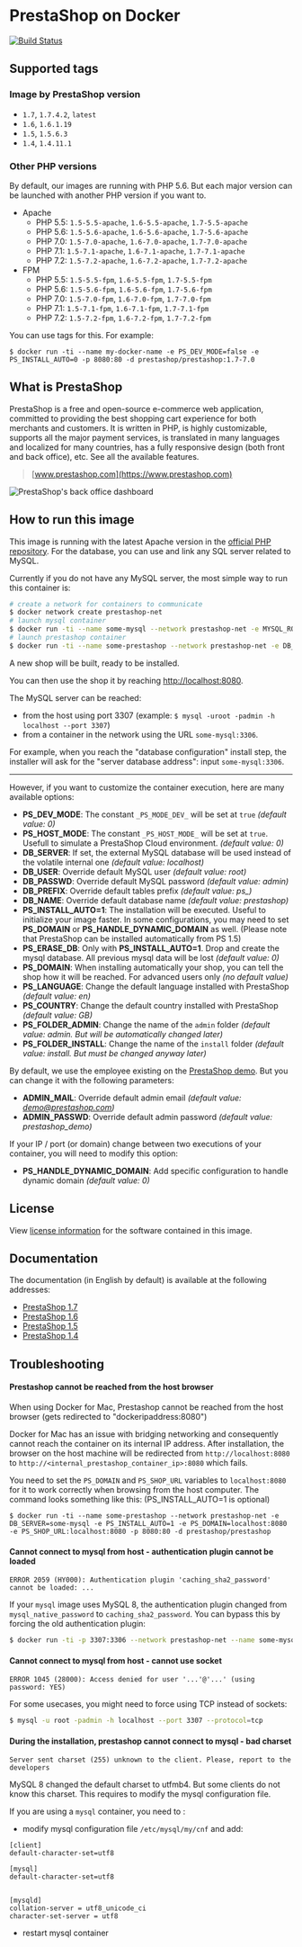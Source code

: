 # PrestaShop on Docker

[![Build Status](https://travis-ci.org/PrestaShop/docker.svg?branch=master)](https://travis-ci.org/PrestaShop/docker)

## Supported tags

### Image by PrestaShop version
* `1.7`, `1.7.4.2`, `latest`
* `1.6`, `1.6.1.19`
* `1.5`, `1.5.6.3`
* `1.4`, `1.4.11.1`

### Other PHP versions
By default, our images are running with PHP 5.6. But each major version can be launched with another PHP version if you want to.
* Apache
  * PHP 5.5: `1.5-5.5-apache`, `1.6-5.5-apache`, `1.7-5.5-apache`
  * PHP 5.6: `1.5-5.6-apache`, `1.6-5.6-apache`, `1.7-5.6-apache`
  * PHP 7.0: `1.5-7.0-apache`, `1.6-7.0-apache`, `1.7-7.0-apache`
  * PHP 7.1: `1.5-7.1-apache`, `1.6-7.1-apache`, `1.7-7.1-apache`
  * PHP 7.2: `1.5-7.2-apache`, `1.6-7.2-apache`, `1.7-7.2-apache`
* FPM
  * PHP 5.5: `1.5-5.5-fpm`, `1.6-5.5-fpm`, `1.7-5.5-fpm`
  * PHP 5.6: `1.5-5.6-fpm`, `1.6-5.6-fpm`, `1.7-5.6-fpm`
  * PHP 7.0: `1.5-7.0-fpm`, `1.6-7.0-fpm`, `1.7-7.0-fpm`
  * PHP 7.1: `1.5-7.1-fpm`, `1.6-7.1-fpm`, `1.7-7.1-fpm`
  * PHP 7.2: `1.5-7.2-fpm`, `1.6-7.2-fpm`, `1.7-7.2-fpm`

You can use tags for this. For example:
```
$ docker run -ti --name my-docker-name -e PS_DEV_MODE=false -e PS_INSTALL_AUTO=0 -p 8080:80 -d prestashop/prestashop:1.7-7.0
```

## What is PrestaShop

PrestaShop is a free and open-source e-commerce web application, committed to providing the best shopping cart experience for both merchants and customers. It is written in PHP, is highly customizable, supports all the major payment services, is translated in many languages and localized for many countries, has a fully responsive design (both front and back office), etc. See all the available features.

> [www.prestashop.com](https://www.prestashop.com)

![PrestaShop's back office dashboard](http://www.prestashop.com/images/banners/general/ps161-screenshot-github.png "PrestaShop's back office dashboard")

## How to run this image

This image is running with the latest Apache version in the [official PHP repository](https://registry.hub.docker.com/_/php/).
For the database, you can use and link any SQL server related to MySQL.

Currently if you do not have any MySQL server, the most simple way to run this container is:
```bash
# create a network for containers to communicate
$ docker network create prestashop-net
# launch mysql container
$ docker run -ti --name some-mysql --network prestashop-net -e MYSQL_ROOT_PASSWORD=admin -p 3307:3306 -d mysql
# launch prestashop container
$ docker run -ti --name some-prestashop --network prestashop-net -e DB_SERVER=some-mysql -p 8080:80 -d prestashop/prestashop
```

A new shop will be built, ready to be installed. 

You can then use the shop it by reaching [http://localhost:8080](http://localhost:8080).

The MySQL server can be reached:
- from the host using port 3307 (example: `$ mysql -uroot -padmin -h localhost --port 3307`)
- from a container in the network using the URL `some-mysql:3306`.

For example, when you reach the "database configuration" install step, the installer will ask for the "server database address": input `some-mysql:3306`.

<hr>

However, if you want to customize the container execution, here are many available options:

* **PS_DEV_MODE**: The constant `_PS_MODE_DEV_` will be set at `true` *(default value: 0)*
* **PS_HOST_MODE**: The constant `_PS_HOST_MODE_` will be set at `true`. Usefull to simulate a PrestaShop Cloud environment. *(default value: 0)*
* **DB_SERVER**: If set, the external MySQL database will be used instead of the volatile internal one *(default value: localhost)*
* **DB_USER**: Override default MySQL user *(default value: root)*
* **DB_PASSWD**: Override default MySQL password *(default value: admin)*
* **DB_PREFIX**: Override default tables prefix *(default value: ps_)*
* **DB_NAME**: Override default database name *(default value: prestashop)*
* **PS_INSTALL_AUTO=1**: The installation will be executed. Useful to initialize your image faster. In some configurations, you may need to set **PS_DOMAIN** or **PS_HANDLE_DYNAMIC_DOMAIN** as well. (Please note that PrestaShop can be installed automatically from PS 1.5)
* **PS_ERASE_DB**: Only with **PS_INSTALL_AUTO=1**. Drop and create the mysql database. All previous mysql data will be lost *(default value: 0)*
* **PS_DOMAIN**: When installing automatically your shop, you can tell the shop how it will be reached. For advanced users only *(no default value)*
* **PS_LANGUAGE**: Change the default language installed with PrestaShop *(default value: en)*
* **PS_COUNTRY**: Change the default country installed with PrestaShop *(default value: GB)*
* **PS_FOLDER_ADMIN**: Change the name of the `admin` folder *(default value: admin. But will be automatically changed later)*
* **PS_FOLDER_INSTALL**: Change the name of the `install` folder *(default value: install. But must be changed anyway later)*

By default, we use the employee existing on the [PrestaShop demo](http://demo.prestashop.com). But you can change it with the following parameters:

* **ADMIN_MAIL**: Override default admin email *(default value: demo@prestashop.com)*
* **ADMIN_PASSWD**: Override default admin password *(default value: prestashop_demo)*

If your IP / port (or domain) change between two executions of your container, you will need to modify this option:

* **PS_HANDLE_DYNAMIC_DOMAIN**: Add specific configuration to handle dynamic domain *(default value: 0)*

## License

View [license information](https://www.prestashop.com/en/osl-license) for the software contained in this image.

## Documentation

The documentation (in English by default) is available at the following addresses:

* [PrestaShop 1.7](http://doc.prestashop.com/display/PS17)
* [PrestaShop 1.6](http://doc.prestashop.com/display/PS16)
* [PrestaShop 1.5](http://doc.prestashop.com/display/PS15)
* [PrestaShop 1.4](http://doc.prestashop.com/display/PS14)

## Troubleshooting

#### Prestashop cannot be reached from the host browser

When using Docker for Mac, Prestashop cannot be reached from the host browser (gets redirected to "dockeripaddress:8080")

Docker for Mac has an issue with bridging networking and consequently cannot reach the container on its internal IP address. After installation, the browser on the host machine will be redirected from `http://localhost:8080` to `http://<internal_prestashop_container_ip>:8080` which fails.

You need to set the `PS_DOMAIN` and `PS_SHOP_URL` variables to `localhost:8080` for it to work correctly when browsing from the host computer. The command looks something like this:
(PS_INSTALL_AUTO=1 is optional)

```
$ docker run -ti --name some-prestashop --network prestashop-net -e DB_SERVER=some-mysql -e PS_INSTALL_AUTO=1 -e PS_DOMAIN=localhost:8080 -e PS_SHOP_URL:localhost:8080 -p 8080:80 -d prestashop/prestashop
```

#### Cannot connect to mysql from host - authentication plugin cannot be loaded

```
ERROR 2059 (HY000): Authentication plugin 'caching_sha2_password' cannot be loaded: ...
```

If your `mysql` image uses MySQL 8, the authentication plugin changed from `mysql_native_password` to `caching_sha2_password`. You can bypass this by forcing the old authentication plugin: 

```bash
$ docker run -ti -p 3307:3306 --network prestashop-net --name some-mysql -e MYSQL_ROOT_PASSWORD=admin -d mysql --default-authentication-plugin=mysql_native_password
```

#### Cannot connect to mysql from host - cannot use socket

```
ERROR 1045 (28000): Access denied for user '...'@'...' (using password: YES)
```

For some usecases, you might need to force using TCP instead of sockets:

```bash
$ mysql -u root -padmin -h localhost --port 3307 --protocol=tcp
```

#### During the installation, prestashop cannot connect to mysql - bad charset

```
Server sent charset (255) unknown to the client. Please, report to the developers
```

MySQL 8 changed the default charset to utfmb4. But some clients do not know this charset. This requires to modify the mysql configuration file.

If you are using a `mysql` container, you need to :
- modify mysql configuration file `/etc/mysql/my/cnf` and add:
```
[client]
default-character-set=utf8

[mysql]
default-character-set=utf8


[mysqld]
collation-server = utf8_unicode_ci
character-set-server = utf8
```
- restart mysql container
